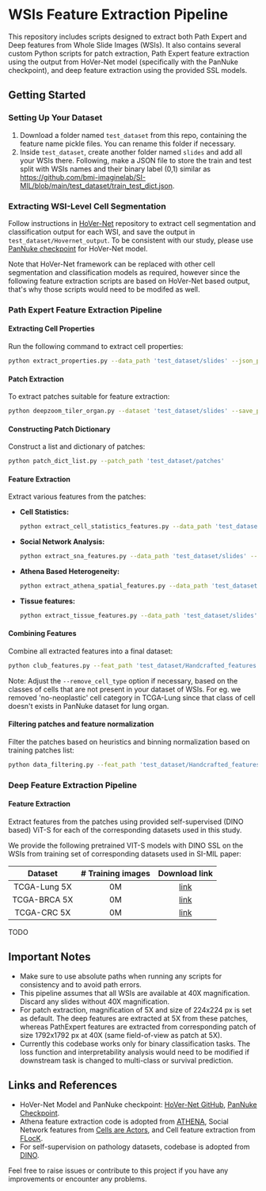 # WSIs Feature Extraction Pipeline

This repository includes scripts designed to extract both Path Expert and Deep features from Whole Slide Images (WSIs). It also contains several custom Python scripts for patch extraction, Path Expert feature extraction using the output from HoVer-Net model (specifically with the PanNuke checkpoint), and deep feature extraction using the provided SSL models.

## Getting Started

### Setting Up Your Dataset

1. Download a folder named `test_dataset` from this repo, containing the feature name pickle files. You can rename this folder if necessary.
2. Inside `test_dataset`, create another folder named `slides` and add all your WSIs there. Following, make a JSON file to store the train and test split with WSIs names and their binary label (0,1) similar as https://github.com/bmi-imaginelab/SI-MIL/blob/main/test_dataset/train_test_dict.json.

### Extracting WSI-Level Cell Segmentation

Follow instructions in [HoVer-Net](https://github.com/vqdang/hover_net.git) repository to extract cell segmentation and classification output for each WSI, and save the output in `test_dataset/Hovernet_output`. To be consistent with our study, please use [PanNuke checkpoint](https://drive.google.com/file/d/1SbSArI3KOOWHxRlxnjchO7_MbWzB4lNR/view) for HoVer-Net model. 

Note that HoVer-Net framework can be replaced with other cell segmentation and classification models as required, however since the following feature extraction scripts are based on HoVer-Net based output, that's why those scripts would need to be modifed as well. 

### Path Expert Feature Extraction Pipeline

#### Extracting Cell Properties

Run the following command to extract cell properties:

```bash
python extract_properties.py --data_path 'test_dataset/slides' --json_path 'test_dataset/Hovernet_output/json' --save_path 'test_dataset/cell_property' --workers 10
```

#### Patch Extraction

To extract patches suitable for feature extraction:

```bash
python deepzoom_tiler_organ.py --dataset 'test_dataset/slides' --save_path 'test_dataset/patches' --workers 10
```

#### Constructing Patch Dictionary

Construct a list and dictionary of patches:

```bash
python patch_dict_list.py --patch_path 'test_dataset/patches'
```

#### Feature Extraction

Extract various features from the patches:

- **Cell Statistics:**

  ```bash
  python extract_cell_statistics_features.py --data_path 'test_dataset/slides' --cell_properties_path 'test_dataset/cell_property' --list_dict_path 'test_dataset/patches' --save_path 'test_dataset/Handcrafted_features/cell_statistics'  --workers 10
  ```

- **Social Network Analysis:**

  ```bash
  python extract_sna_features.py --data_path 'test_dataset/slides' --cell_properties_path 'test_dataset/cell_property' --list_dict_path 'test_dataset/patches' --save_path 'test_dataset/Handcrafted_features/sna_statistics'  --workers 10
  ```

- **Athena Based Heterogeneity:**

  ```bash
  python extract_athena_spatial_features.py --data_path 'test_dataset/slides' --cell_properties_path 'test_dataset/cell_property' --list_dict_path 'test_dataset/patches' --save_path 'test_dataset/Handcrafted_features/athena_statistics'  --workers 10
  ```

- **Tissue features:**

  ```bash
  python extract_tissue_features.py --data_path 'test_dataset/slides' --hovernet_json_path 'test_dataset/Hovernet_output/json' --list_dict_path 'test_dataset/patches' --save_path 'test_dataset/Handcrafted_features/tissue_statistics'  --workers 10 --background_threshold 220
  ```


#### Combining Features

Combine all extracted features into a final dataset:

```bash
python club_features.py --feat_path 'test_dataset/Handcrafted_features' --column_name_path 'test_dataset' --list_dict_path 'test_dataset/patches' --remove_cell_type 'none'
```

Note: Adjust the `--remove_cell_type` option if necessary, based on the classes of cells that are not present in your dataset of WSIs. For eg. we removed 'no-neoplastic' cell category in TCGA-Lung since that class of cell doesn't exists in PanNuke dataset for lung organ.

#### Filtering patches and feature normalization

Filter the patches based on heuristics and binning normalization based on training patches list:

```bash
python data_filtering.py --feat_path 'test_dataset/Handcrafted_features' --save_path 'test_dataset/Handcrafted_features' --train_test_dict_path 'test_dataset/train_test_dict.json' --list_dict_path 'test_dataset/patches' --bins 10 --norm_feat 'bin' --remove_noneoplastic 'False'
```

### Deep Feature Extraction Pipeline

#### Feature Extraction

Extract features from the patches using provided self-supervised (DINO based) ViT-S for each of the corresponding datasets used in this study. 


We provide the following pretrained VIT-S models with DINO SSL on the WSIs from training set of corresponding datasets used in SI-MIL paper:


|  Dataset | # Training  images | Download link |
|:--------:|:------------------:|:-------------:|
| TCGA-Lung 5X |       0M       |   [link](https://drive.google.com/drive/folders/1kZ69wVEHV3k3Zr1hgS3kftz9cfNb9BxA?usp=sharing)            |
| TCGA-BRCA 5X |        0M      |   [link](https://drive.google.com/drive/folders/1r1Kgcgy34rP3O-X4AqhQ09Sf1OZdHvm2?usp=sharing)            |
| TCGA-CRC 5X |        0M      |   [link](https://drive.google.com/drive/folders/1r1Kgcgy34rP3O-X4AqhQ09Sf1OZdHvm2?usp=sharing)            |



TODO


## Important Notes

- Make sure to use absolute paths when running any scripts for consistency and to avoid path errors.
- This pipeline assumes that all WSIs are available at 40X magnification. Discard any slides without 40X magnification.
- For patch extraction, magnification of 5X and size of 224x224 px is set as default. The deep features are extracted at 5X from these patches, whereas PathExpert features are extracted from corresponding patch of size 1792x1792 px at 40X (same field-of-view as patch at 5X).
- Currently this codebase works only for binary classification tasks. The loss function and interpretability analysis would need to be modified if downstream task is changed to multi-class or survival prediction. 

## Links and References

- HoVer-Net Model and PanNuke checkpoint: [HoVer-Net GitHub](https://github.com/vqdang/hover_net), [PanNuke Checkpoint](https://drive.google.com/file/d/1SbSArI3KOOWHxRlxnjchO7_MbWzB4lNR/view).
- Athena feature extraction code is adopted from [ATHENA](https://github.com/AI4SCR/ATHENA), Social Network features from [Cells are Actors](https://arxiv.org/abs/2106.15299), and Cell feature extraction from [FLocK](https://github.com/hacylu/FLocK).
- For self-supervision on pathology datasets, codebase is adopted from [DINO](https://github.com/facebookresearch/dino).

Feel free to raise issues or contribute to this project if you have any improvements or encounter any problems.
